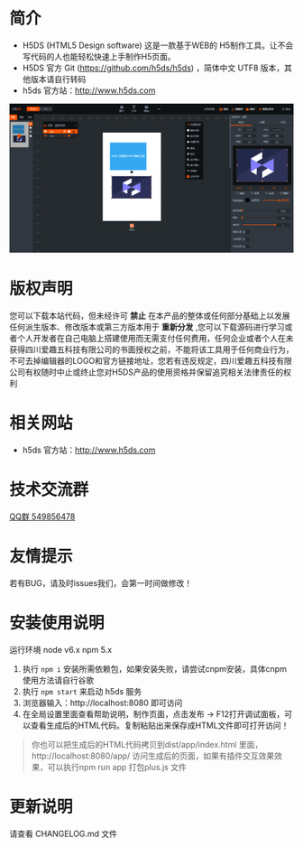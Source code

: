 # **简介**

- H5DS (HTML5 Design software) 这是一款基于WEB的 H5制作工具。让不会写代码的人也能轻松快速上手制作H5页面。
- H5DS 官方 Git (https://github.com/h5ds/h5ds) ，简体中文 UTF8 版本，其他版本请自行转码
- h5ds 官方站：http://www.h5ds.com

![img](doc/images/demo.png)

# **版权声明**

您可以下载本站代码，但未经许可 **禁止** 在本产品的整体或任何部分基础上以发展任何派生版本、修改版本或第三方版本用于 **重新分发** ,您可以下载源码进行学习或者个人开发者在自己电脑上搭建使用而无需支付任何费用，任何企业或者个人在未获得四川爱趣五科技有限公司的书面授权之前，不能将该工具用于任何商业行为，不可去掉编辑器的LOGO和官方链接地址，您若有违反规定，四川爱趣五科技有限公司有权随时中止或终止您对H5DS产品的使用资格并保留追究相关法律责任的权利

# **相关网站**

- h5ds 官方站：http://www.h5ds.com

# **技术交流群**

[QQ群 549856478](https://jq.qq.com/?_wv=1027&k=5I0kPBX)

# **友情提示**

若有BUG，请及时issues我们，会第一时间做修改！

# **安装使用说明**

运行环境 node v6.x npm 5.x

1. 执行 `npm i` 安装所需依赖包，如果安装失败，请尝试cnpm安装，具体cnpm使用方法请自行谷歌
2. 执行 `npm start` 来启动 h5ds 服务
3. 浏览器输入：http://localhost:8080 即可访问
4. 在全局设置里面查看帮助说明，制作页面，点击发布 -> F12打开调试面板，可以查看生成后的HTML代码。复制粘贴出来保存成HTML文件即可打开访问！

> 你也可以把生成后的HTML代码拷贝到dist/app/index.html 里面，http://localhost:8080/app/ 访问生成后的页面，如果有插件交互效果效果，可以执行npm run app 打包plus.js 文件

# **更新说明**

请查看 CHANGELOG.md 文件

